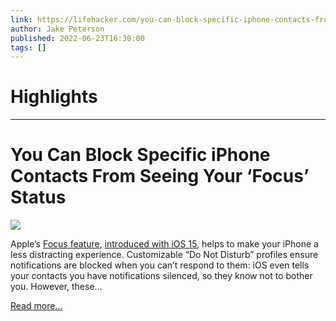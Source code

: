 ```yaml
---
link: https://lifehacker.com/you-can-block-specific-iphone-contacts-from-seeing-your-1849099491
author: Jake Peterson
published: 2022-06-23T16:30:00
tags: []
---
```

# Highlights


---
# You Can Block Specific iPhone Contacts From Seeing Your ‘Focus’ Status
![](https://i.kinja-img.com/gawker-media/image/upload/s--HcDNHCyc--/c_fit,fl_progressive,q_80,w_636/897ea39e7fe7a70842d18c5d073db4e1.png)

Apple’s [Focus feature](https://lifehacker.com/you-should-definitely-use-ios-15s-new-distraction-squa-1847671349), [introduced with iOS 15](https://lifehacker.com/36-of-the-best-new-ios-15-features-for-iphone-1847674175), helps to make your iPhone a less distracting experience. Customizable “Do Not Disturb” profiles ensure notifications are blocked when you can’t respond to them: iOS even tells your contacts you have notifications silenced, so they know not to bother you. However, these…

[Read more...](https://lifehacker.com/you-can-block-specific-iphone-contacts-from-seeing-your-1849099491)